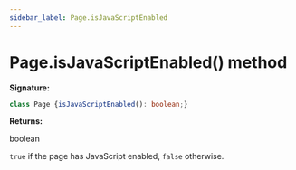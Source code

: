 ```yaml
---
sidebar_label: Page.isJavaScriptEnabled
---
```

# Page.isJavaScriptEnabled() method

**Signature:**

```typescript
class Page {isJavaScriptEnabled(): boolean;}
```
**Returns:**

boolean

`true` if the page has JavaScript enabled, `false` otherwise.

